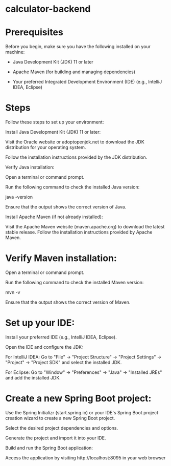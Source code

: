 # calculator-backend 

# Prerequisites <br>
Before you begin, make sure you have the following installed on your machine:

- Java Development Kit (JDK) 11 or later

- Apache Maven (for building and managing dependencies)

- Your preferred Integrated Development Environment (IDE) (e.g., IntelliJ IDEA, Eclipse)


# Steps

Follow these steps to set up your environment:

Install Java Development Kit (JDK) 11 or later:

Visit the Oracle website or adoptopenjdk.net to download the JDK distribution for your operating system.

Follow the installation instructions provided by the JDK distribution.

Verify Java installation:

Open a terminal or command prompt.

Run the following command to check the installed Java version:

java -version

Ensure that the output shows the correct version of Java.

Install Apache Maven (if not already installed):

Visit the Apache Maven website (maven.apache.org) to download the latest stable release.
Follow the installation instructions provided by Apache Maven.


# Verify Maven installation:

Open a terminal or command prompt.

Run the following command to check the installed Maven version:

mvn -v

Ensure that the output shows the correct version of Maven.

# Set up your IDE:

Install your preferred IDE (e.g., IntelliJ IDEA, Eclipse).

Open the IDE and configure the JDK:

For IntelliJ IDEA: Go to "File" -> "Project Structure" -> "Project Settings" -> "Project" -> "Project SDK" and select the installed JDK.

For Eclipse: Go to "Window" -> "Preferences" -> "Java" -> "Installed JREs" and add the installed JDK.

# Create a new Spring Boot project:

Use the Spring Initializr (start.spring.io) or your IDE's Spring Boot project creation wizard to create a new Spring Boot project.

Select the desired project dependencies and options.

Generate the project and import it into your IDE.

Build and run the Spring Boot application:

Access the application by visiting http://localhost:8095 in your web browser

